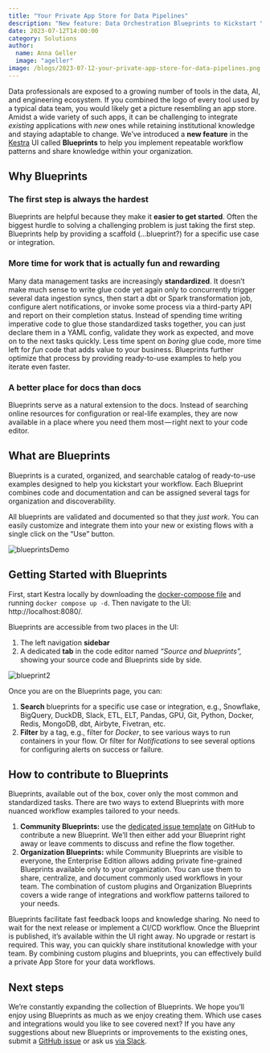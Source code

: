 ```yaml
---
title: "Your Private App Store for Data Pipelines"
description: "New feature: Data Orchestration Blueprints to Kickstart Your Next Flow"
date: 2023-07-12T14:00:00
category: Solutions
author:
  name: Anna Geller
  image: "ageller"
image: /blogs/2023-07-12-your-private-app-store-for-data-pipelines.png
---
```



Data professionals are exposed to a growing number of tools in the data, AI, and engineering ecosystem. If you combined the logo of every tool used by a typical data team, you would likely get a picture resembling an app store. Amidst a wide variety of such apps, it can be challenging to integrate *existing* applications with *new* ones while retaining institutional knowledge and staying adaptable to change. We’ve  introduced a **new feature** in the [Kestra](https://github.com/kestra-io/kestra) UI called **Blueprints** to help you implement repeatable workflow patterns and share knowledge within your organization.

## Why Blueprints

### The first step is always the hardest

Blueprints are helpful because they make it **easier to get started**. Often the biggest hurdle to solving a challenging problem is just taking the first step. Blueprints help by providing a scaffold (…blueprint?) for a specific use case or integration.

### More time for work that is actually fun and rewarding

Many data management tasks are increasingly **standardized**. It doesn’t make much sense to write glue code yet again only to concurrently trigger several data ingestion syncs, then start a dbt or Spark transformation job, configure alert notifications, or invoke some process via a third-party API and report on their completion status. Instead of spending time writing imperative code to glue those standardized tasks together, you can just declare them in a YAML config, validate they work as expected, and move on to the next tasks quickly. Less time spent on *boring* glue code, more time left for *fun* code that adds value to your business. Blueprints further optimize that process by providing ready-to-use examples to help you iterate even faster.

### A better place for docs than docs

Blueprints serve as a natural extension to the docs. Instead of searching online resources for configuration or real-life examples, they are now available in a place where you need them most — right next to your code editor.

## What are Blueprints

Blueprints is a curated, organized, and searchable catalog of ready-to-use examples designed to help you kickstart your workflow. Each Blueprint combines code and documentation and can be assigned several tags for organization and discoverability.

All blueprints are validated and documented so that they *just work*. You can easily customize and integrate them into your new or existing flows with a single click on the “Use” button.

![blueprintsDemo](/blogs/2023-07-12-your-private-app-store-for-data-pipelines/blueprintsDemo.png)


## Getting Started with Blueprints

First, start Kestra locally by downloading the [docker-compose file](https://raw.githubusercontent.com/kestra-io/kestra/develop/docker-compose.yml) and running `docker compose up -d`. Then navigate to the UI: http://localhost:8080/.

Blueprints are accessible from two places in the UI:

1. The left navigation **sidebar**
2. A dedicated **tab** in the code editor named *“Source and blueprints”,* showing your source code and Blueprints side by side.

![blueprint2](/blogs/2023-07-10-release-0-10-blueprints-worker-groups-scripts/blueprint2.png)

Once you are on the Blueprints page, you can:

1. **Search** blueprints for a specific use case or integration, e.g., Snowflake, BigQuery, DuckDB, Slack, ETL, ELT, Pandas, GPU, Git, Python, Docker, Redis, MongoDB, dbt, Airbyte, Fivetran, etc.
2. **Filter** by a tag, e.g., filter for *Docker*, to see various ways to run containers in your flow. Or filter for *Notifications* to see several options for configuring alerts on success or failure.

## How to contribute to Blueprints

Blueprints, available out of the box, cover only the most common and standardized tasks. There are two ways to extend Blueprints with more nuanced workflow examples tailored to your needs.

1. **Community Blueprints:** use the [dedicated issue template](https://github.com/kestra-io/kestra/issues/new?assignees=&labels=blueprint&projects=&template=blueprint.yml) on GitHub to contribute a new Blueprint. We’ll then either add your Blueprint right away or leave comments to discuss and refine the flow together.
2. **Organization Blueprints:** while Community Blueprints are visible to everyone, the Enterprise Edition allows adding private fine-grained Blueprints available only to your organization. You can use them to share, centralize, and document commonly used workflows in your team. The combination of custom plugins and Organization Blueprints covers a wide range of integrations and workflow patterns tailored to your needs.

Blueprints facilitate fast feedback loops and knowledge sharing. No need to wait for the next release or implement a CI/CD workflow. Once the Blueprint is published, it’s available within the UI right away. No upgrade or restart is required. This way, you can quickly share institutional knowledge with your team. By combining custom plugins and blueprints, you can effectively build a private App Store for your data workflows.

## Next steps

We’re constantly expanding the collection of Blueprints. We hope you’ll enjoy using Blueprints as much as we enjoy creating them. Which use cases and integrations would you like to see covered next? If you have any suggestions about new Blueprints or improvements to the existing ones, submit a [GitHub issue](https://github.com/kestra-io/kestra/issues/new?assignees=&labels=blueprint&projects=&template=blueprint.yml) or ask us [via Slack](https://kestra.io/slack).
